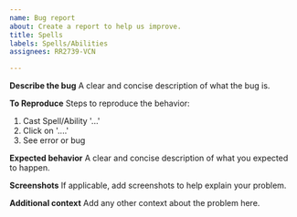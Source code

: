 ```yaml
---
name: Bug report
about: Create a report to help us improve.
title: Spells
labels: Spells/Abilities
assignees: RR2739-VCN

---
```


**Describe the bug**
A clear and concise description of what the bug is.

**To Reproduce**
Steps to reproduce the behavior:
1. Cast Spell/Ability '...'
2. Click on '....'
3. See error or bug

**Expected behavior**
A clear and concise description of what you expected to happen.

**Screenshots**
If applicable, add screenshots to help explain your problem.

**Additional context**
Add any other context about the problem here.
